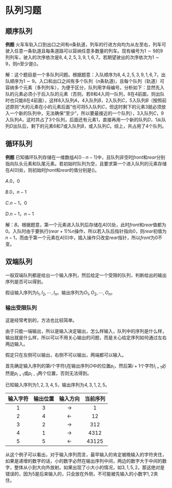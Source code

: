# 队列习题

## 顺序队列

**例题** 火车车轨入口到出口之间有$n$条轨道，列车的行进方向均为从左至右，列车可驶入任意一条轨道且每条道路可以容纳任意多数量的列车。现有编号为$1\sim9$的$9$列列车，驶入的次序依次是$8,4,2,5,3,9,1,6,7$。若期望驶出的次序依次为$1\sim9$，则$n$至少是()。

解：这个题目是一个多队列问题。根据题意：入队顺序为$8,4,2,5,3,9,1,6,7$，出队顺序为$1\sim9$。入口和出口之间有多个队列（$n$条轨道)，且每个队列（轨道）可容纳多个元素（多列列车），为便于区分，队列用字母编号。分析如下：显然先入队的元素必须小于后入队的元素（否则，若$8$和$4$入同一队列，$8$在$4$前面，则出队时也只能$8$在$4$前面），这样$8$入队列$A$，$4$入队列$B$，$2$入队列$C$，$5$入队列$B$（按照前述原则“大的元素在小的元素后面”也可将$5$入队列$C$，但这时剩下的元素$3$就必须放入一个新的队列中，无法确保“至少”，所以要最接近的一个队列），$3$入队列$C$，$9$入队列$A$，这时共占了$3$个队列，后面还有元素$1$，直接再用一个新的队列$D$，$1$从队列$D$出队后，剩下的元素$6$和$7$或入队列$B$，或入队列$C$。综上，共占用了$4$个队列。

## 循环队列

**例题** 已知循环队列存储在一维数组$A [0\cdots n-1]$中，且队列非空时$front$和$rear$分别指向队头元素和队尾元素。若初始时队列为空，且要求第一个进入队列的元素存储在$A[0]$处，则初始时$front$和$rear$的值分别是()。

$A.0$，$0$

$B.0$，$n-1$

$C.n-1$，$0$

$D.n-1$，$n-1$

解：$B$。根据题意，第一个元素进入队列后存储在$A[0]$处，此时$front$和$rear$值都为$0$。入队时由于要执行$(rear+1)\%n$操作，所以若入队后指针指向$0$，则$rear$初值为$n-1$，而由于第一个元素在$A[0]$中，插入操作只改变$rear$指针，所以$front$为$0$不变。

## 双端队列

一般双端队列都是给出一个输入序列，然后给定一个受限的队列，判断给出的输出序列是否可以得到。

假设输入序列为$I_1,I_2,\cdots,I_n$。输出序列为$O_1,O_2,\cdots,O_n$。

### 输出受限队列

这是经常考到的，方法也比较简单。

由于只能一端输出，所以是输入决定输出，怎么样输入，队列中的序列是什么样，输出就是什么样，所以可以不用关心输出的问题，而是关心给定序列如何通过左右两边输入。

假定只在左侧可以输出，右侧不可以输出，两端都可以输入。

首先确定输入序列的第$i$个字符$I_i$在输出序列$O$中的位置$p_i$，然后第$i+1$个字符$I_{i+1}$必然是$p_{i+1}$或$p_{i-1}$两个位置，否则无法得到。

已知输入序列为$1,2,3,4,5$，输出序列为$4,3,1,2,5$。

输入字符|输出位置|输入方向|当前序列
:------:|:------:|:------:|:------:
1|3|→|1
2|4|←|12
3|2|→|312
4|1|→|4312
5|5|←|43125

从这个例子可以看出，对于输入序列而言，最早输入的肯定被晚输入的字符夹住，如果是递增的数字的话，小的数字必然在输出序列中间，两边的数字大于中间的数字，整体从小到大向外放射。如果出现了小大小的情况，如$3,1,5,2$，那这绝对是错误的，因为$5$是后来输入的，只会放在外侧，不可能被先输入的小数字$1,2$夹住。

